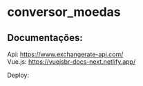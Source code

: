 # conversor_moedas

## Documentações:
Api: https://www.exchangerate-api.com/ <br>
Vue.js: https://vuejsbr-docs-next.netlify.app/

Deploy: 
